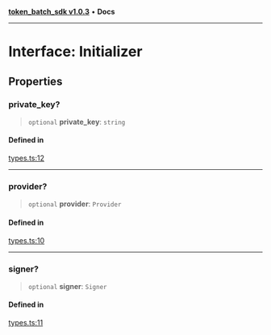 [**token_batch_sdk v1.0.3**](../index.md) • **Docs**

***

# Interface: Initializer

## Properties

### private\_key?

> `optional` **private\_key**: `string`

#### Defined in

[types.ts:12](https://github.com/aditya172926/token_batch_sdk/blob/413310d1d58f08c5d6ce2f51e73bda377f904c79/src/types.ts#L12)

***

### provider?

> `optional` **provider**: `Provider`

#### Defined in

[types.ts:10](https://github.com/aditya172926/token_batch_sdk/blob/413310d1d58f08c5d6ce2f51e73bda377f904c79/src/types.ts#L10)

***

### signer?

> `optional` **signer**: `Signer`

#### Defined in

[types.ts:11](https://github.com/aditya172926/token_batch_sdk/blob/413310d1d58f08c5d6ce2f51e73bda377f904c79/src/types.ts#L11)

